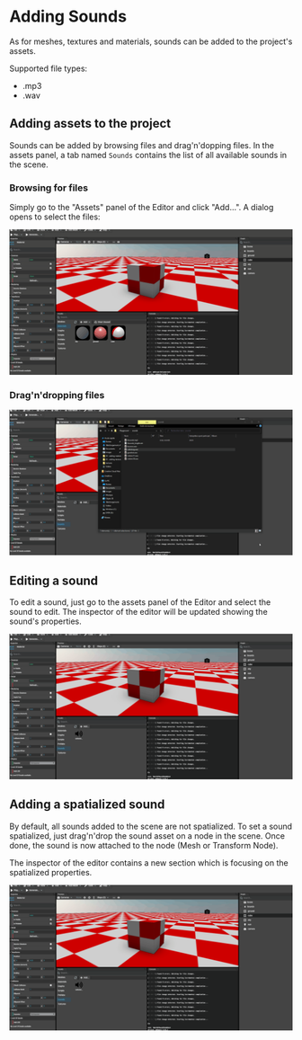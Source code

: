 # Adding Sounds
As for meshes, textures and materials, sounds can be added to the project's assets.

Supported file types:
* .mp3
* .wav

## Adding assets to the project
Sounds can be added by browsing files and drag'n'dopping files. In the assets panel, a tab named `Sounds` contains the list of all available sounds in the scene.

### Browsing for files
Simply go to the "Assets" panel of the Editor and click "Add...". A dialog opens to select the files:

![Browse](./browse.gif)

### Drag'n'dropping files

![DragAndDrop](./draganddrop.gif)

## Editing a sound
To edit a sound, just go to the assets panel of the Editor and select the sound to edit. The inspector of the editor will be updated showing the sound's properties.

![Edit](./edit.gif)

## Adding a spatialized sound
By default, all sounds added to the scene are not spatialized. To set a sound spatialized, just drag'n'drop the sound asset on a node in the scene. Once done, the sound is now attached to the node (Mesh or Transform Node).

The inspector of the editor contains a new section which is focusing on the spatialized properties.

![Spatialized](./spatialized.gif)
